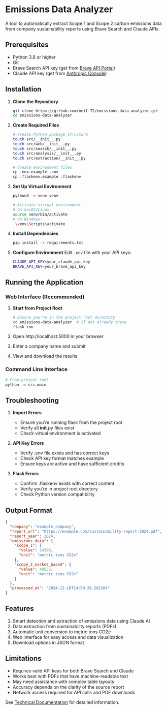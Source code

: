 # Emissions Data Analyzer

A tool to automatically extract Scope 1 and Scope 2 carbon emissions data from company sustainability reports using Brave Search and Claude APIs.

## Prerequisites

- Python 3.8 or higher
- Git
- Brave Search API key (get from [Brave API Portal](https://brave.com/search/api/))
- Claude API key (get from [Anthropic Console](https://console.anthropic.com/))

## Installation

1. **Clone the Repository**
   ```bash
   git clone https://github.com/neil-72/emissions-data-analyzer.git
   cd emissions-data-analyzer
   ```

2. **Create Required Files**
   ```bash
   # Create Python package structure
   touch src/__init__.py
   touch src/web/__init__.py
   touch src/search/__init__.py
   touch src/analysis/__init__.py
   touch src/extraction/__init__.py

   # Create environment files
   cp .env.example .env
   cp .flaskenv.example .flaskenv
   ```

3. **Set Up Virtual Environment**
   ```bash
   python3 -m venv venv
   
   # Activate virtual environment
   # On macOS/Linux:
   source venv/bin/activate
   # On Windows:
   .\venv\Scripts\activate
   ```

4. **Install Dependencies**
   ```bash
   pip install -r requirements.txt
   ```

5. **Configure Environment**
   Edit `.env` file with your API keys:
   ```bash
   CLAUDE_API_KEY=your_claude_api_key
   BRAVE_API_KEY=your_brave_api_key
   ```

## Running the Application

### Web Interface (Recommended)

1. **Start from Project Root**
   ```bash
   # Ensure you're in the project root directory
   cd emissions-data-analyzer  # if not already there
   flask run
   ```

2. Open http://localhost:5000 in your browser
3. Enter a company name and submit
4. View and download the results

### Command Line Interface

```bash
# From project root
python -m src.main
```

## Troubleshooting

1. **Import Errors**
   - Ensure you're running flask from the project root
   - Verify all __init__.py files exist
   - Check virtual environment is activated

2. **API Key Errors**
   - Verify .env file exists and has correct keys
   - Check API key format matches example
   - Ensure keys are active and have sufficient credits

3. **Flask Errors**
   - Confirm .flaskenv exists with correct content
   - Verify you're in project root directory
   - Check Python version compatibility

## Output Format

```json
{
  "company": "example_company",
  "report_url": "https://example.com/sustainability-report-2024.pdf",
  "report_year": 2024,
  "emissions_data": {
    "scope_1": {
      "value": 14390,
      "unit": "metric tons CO2e"
    },
    "scope_2_market_based": {
      "value": 40555,
      "unit": "metric tons CO2e"
    }
  },
  "processed_at": "2024-12-18T14:50:26.282104"
}
```

## Features

1. Smart detection and extraction of emissions data using Claude AI
2. Data extraction from sustainability reports (PDFs)
3. Automatic unit conversion to metric tons CO2e
4. Web interface for easy access and data visualization
5. Download options in JSON format

## Limitations

* Requires valid API keys for both Brave Search and Claude
* Works best with PDFs that have machine-readable text
* May need assistance with complex table layouts
* Accuracy depends on the clarity of the source report
* Network access required for API calls and PDF downloads

See [Technical Documentation](DOCUMENTATION.md) for detailed information.